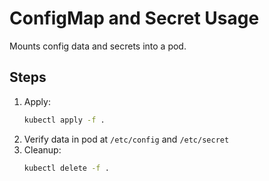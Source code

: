 # ConfigMap and Secret Usage

Mounts config data and secrets into a pod.

## Steps
1. Apply:
   ```bash
   kubectl apply -f .
   ```
2. Verify data in pod at `/etc/config` and `/etc/secret`
3. Cleanup:
   ```bash
   kubectl delete -f .
   ```